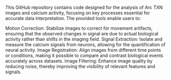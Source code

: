 This GitHub repository contains code designed for the analysis of Arc TXN images and calcium activity, focusing on key processes essential for accurate data interpretation. The provided tools enable users to:

Motion Correction: Stabilize images to correct for movement artifacts, ensuring that the observed changes in signal are due to actual biological activity rather than shifts in the imaging field.
Signal Extraction: Isolate and measure the calcium signals from neurons, allowing for the quantification of neural activity.
Image Registration: Align images from different time points or conditions, making it possible to compare and contrast biological events accurately across datasets.
Image Filtering: Enhance image quality by reducing noise, thereby improving the visibility of relevant features and signals.
